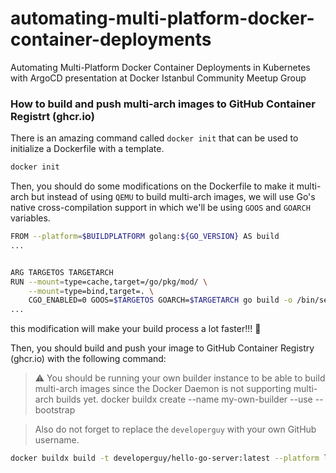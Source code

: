 # automating-multi-platform-docker-container-deployments
Automating Multi-Platform Docker Container Deployments in Kubernetes with ArgoCD presentation at Docker Istanbul Community Meetup Group


### How to build and push multi-arch images to GitHub Container Registrt (ghcr.io)

There is an amazing command called `docker init` that can be used to initialize a Dockerfile with a template.

```bash
docker init
```

Then, you should do some modifications on the Dockerfile to make it multi-arch but instead of using `QEMU` to build multi-arch images, we will use Go's native cross-compilation support in which we'll be using `GOOS` and `GOARCH` variables.

```bash
FROM --platform=$BUILDPLATFORM golang:${GO_VERSION} AS build
...


ARG TARGETOS TARGETARCH
RUN --mount=type=cache,target=/go/pkg/mod/ \
    --mount=type=bind,target=. \
    CGO_ENABLED=0 GOOS=$TARGETOS GOARCH=$TARGETARCH go build -o /bin/server .
...
```

this modification will make your build process a lot faster!!! 🚀

Then, you should build and push your image to GitHub Container Registry (ghcr.io) with the following command:

> ⚠️ You should be running your own builder instance to be able to build multi-arch images since the Docker Daemon is not supporting multi-arch builds yet.
> docker buildx create --name my-own-builder --use --bootstrap

> Also do not forget to replace the `developerguy` with your own GitHub username.

```bash
docker buildx build -t developerguy/hello-go-server:latest --platform linux/amd64,linux/arm64 . --push
```
